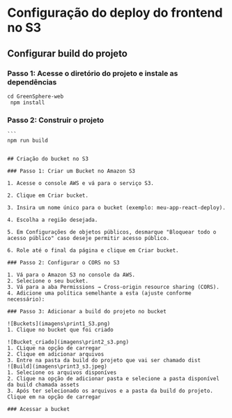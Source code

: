 # Configuração do deploy do frontend no S3 

## Configurar build do projeto

### Passo 1: Acesse o diretório do projeto e instale as dependências 
   ```
   cd GreenSphere-web
    npm install
   ```

### Passo 2: Construir o projeto
    ```
    npm run build
   ``` 

## Criação do bucket no S3 

### Passo 1: Criar um Bucket no Amazon S3

1. Acesse o console AWS e vá para o serviço S3.

2. Clique em Criar bucket.

3. Insira um nome único para o bucket (exemplo: meu-app-react-deploy).

4. Escolha a região desejada.

5. Em Configurações de objetos públicos, desmarque "Bloquear todo o acesso público" caso deseje permitir acesso público.

6. Role até o final da página e clique em Criar bucket.

### Passo 2: Configurar o CORS no S3

1. Vá para o Amazon S3 no console da AWS.
2. Selecione o seu bucket.
3. Vá para a aba Permissions → Cross-origin resource sharing (CORS).
4. Adicione uma política semelhante a esta (ajuste conforme necessário):

### Passo 3: Adicionar a build do projeto no bucket

![Buckets](imagens\print1_S3.png)
1. Clique no bucket que foi criado 

![Bucket_criado](imagens\print2_s3.png)
1. CLique na opção de carregar 
2. Clique em adicionar arquivos 
3. Entre na pasta da build do projeto que vai ser chamado dist
![Build](imagens\print3_s3.jpeg)
1. Selecione os arquivos disponíves 
2. Clique na opção de adicionar pasta e selecione a pasta disponível da build chamada assets
3. Após ter selecionado os arquivos e a pasta da build do projeto. Clique em na opção de carregar 

### Acessar a bucket 
